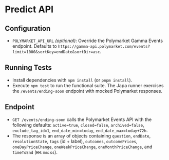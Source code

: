 # Predict API

## Configuration
- `POLYMARKET_API_URL` *(optional)*: Override the Polymarket Gamma Events endpoint. Defaults to `https://gamma-api.polymarket.com/events?limit=1000&sortKey=endDate&sortDir=asc`.

## Running Tests
- Install dependencies with `npm install` (or `pnpm install`).
- Execute `npm test` to run the functional suite. The Japa runner exercises the `/events/ending-soon` endpoint with mocked Polymarket responses.

## Endpoint
- `GET /events/ending-soon` calls the Polymarket Events API with the following defaults: `active=true`, `closed=false`, `archived=false`, `exclude_tag_id=1`, `end_date_min=today`, `end_date_max=today+72h`.
- The response is an array of objects containing `question`, `endDate`, `resolutionState`, `tags` (id + label), `outcomes`, `outcomePrices`, `oneDayPriceChange`, `oneWeekPriceChange`, `oneMonthPriceChange`, and `timeToEnd` (`HH:mm:ss`).
